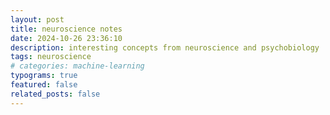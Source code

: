```yaml
---
layout: post
title: neuroscience notes
date: 2024-10-26 23:36:10
description: interesting concepts from neuroscience and psychobiology
tags: neuroscience
# categories: machine-learning
typograms: true
featured: false
related_posts: false
---
```


<!-- 
-----
How to learn large amounts of information
- Active learning / Notes
    - actively understanding what you're writing and not just copying notes from board
- First person
    - try to put things into your own life
- Metacognition
    - know what you know and what you don't know
- Rule of 1/2s
    - review slides after day 1, day 2, day 4, day 8, etc.

----
### Memory Systems

Long Term Memory

1. Declarative - Explicit
- consists of words, meanings, facts, general knowledge
- we often don't know where or when we acquired this knowledge, but it is vital for comprehension

2. Nondeclarative - Implicit
- Procedural - motor skills, habits, unconsciously learned rules -> repetition leads to changes in the striatum

Priming - unconscious activation of long term memory by sensory input, affecting conscious perception and thought, keeps us thinking along logical lines -> neocortex (frontal)

Spreading-activation model: proposes that the activation of any one concept initiates a spread of activity to nearby concepts in the network, which primes those concepts so they become temporarily more retrievable than they were before.




----
### LTP and Serendipity


Long-term potentiation (LTP) is a process involving persistent strengthening of synapses that leads to a long-lasting increase in signal transmission between neurons. It is an important process in the context of synaptic plasticity. LTP recording is widely recognized as a cellular model for the study of memory.

LTP is like a marriage bond, connections are stronger between the presynpatic and postsynaptic neurons.

Long Term Potentiation - the biomolecular process that your neurons go through as you learn
- how connections between neurons are strengthened through repeated pairing/firing
- neurons that fire together, wire together (using LTP)
    - our brain cells communicate with one another via synaptic transmission - one brain cell releases a chemical (neurotransmitter) that the next brain cell absorbs. This communication process is known as "neuronal firing." When brain cells communicate frequently, the connection between them strengthens. Messages that travel the same pathway in the brain over & over begin to transmit faster and faster. With enough repetition, they become automatic. That's why we practice things like hitting a golf ball - with enough practice, we can go on automatic pilot.

A dendritic spine is a small membranous profusion from a neuron's dendrite that typically receives input from a single axon at the synapse.

The more the spines are stimulated, the bigger, more stable, and longer lived they become (in contrast with smaller, immature spines, which are more transient).
These large, so-called mushroom or stubby spines are thought to be one of the physical correlates of memory.

IMAGE

Repeated long-term potentiation causes spines to become larger and heartier.

In 2014, a study found that after mice ran forward on a rod, their layer V neurons formed new spines on some dendritic branches, but not others (these so-called learning-induced spines are correlated with long-term motor skill retention). If the mice ran forward on the rod again, they tended to form more spines on the same branches. If they ran backward, they formed new spines, but on different branches.

Some of the mice were kept awake for several hours after they ran, while others were allowed to sleep. In the brains of the mice who slept, the same neurons that had fired while the mice were running started firing again during sleep. Ultimately, the mice who slept formed spines that were longer lasting and more numerous than those formed by their sleep-deprived peers.


Synapses are strengthened and maintained in stages:
Changes in synaptic strength that support LTP evolve in stages that can be identified by the unique molecular processes that support each stage.

Lasting synaptic changes depend on a temporally ordered sequence of molecular events
- Generation, Stabilization, Consolidation, Maintenance

How do we create permanent memories through this system?
- the synaptic molecules that support memory are very short lived compared to the duration of our memories
- so how is memory stored?
- occasional activation signals a host of maintenance molecular processes -->
